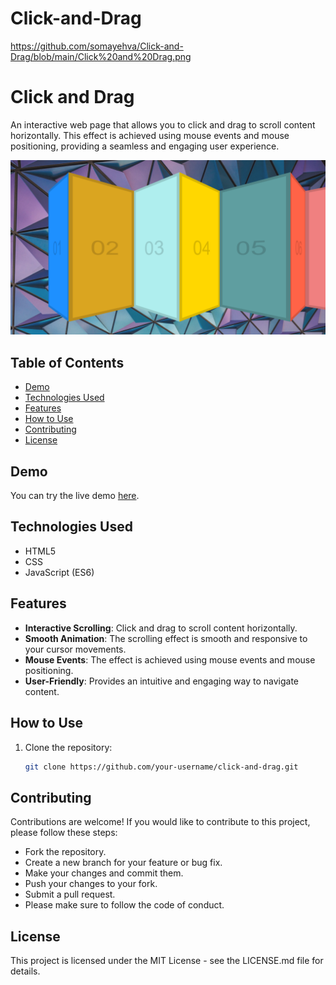 # Click-and-Drag
https://github.com/somayehva/Click-and-Drag/blob/main/Click%20and%20Drag.png

# Click and Drag

An interactive web page that allows you to click and drag to scroll content horizontally. This effect is achieved using mouse events and mouse positioning, providing a seamless and engaging user experience.

![Click and Drag Preview](https://github.com/somayehva/Click-and-Drag/blob/main/Click%20and%20Drag.png)

## Table of Contents
- [Demo](#demo)
- [Technologies Used](#technologies-used)
- [Features](#features)
- [How to Use](#how-to-use)
- [Contributing](#contributing)
- [License](#license)

## Demo

You can try the live demo [here](link-to-your-live-demo).

## Technologies Used

- HTML5
- CSS
- JavaScript (ES6)

## Features

- **Interactive Scrolling**: Click and drag to scroll content horizontally.
- **Smooth Animation**: The scrolling effect is smooth and responsive to your cursor movements.
- **Mouse Events**: The effect is achieved using mouse events and mouse positioning.
- **User-Friendly**: Provides an intuitive and engaging way to navigate content.

## How to Use

1. Clone the repository:

   ```sh
   git clone https://github.com/your-username/click-and-drag.git

   
## Contributing

Contributions are welcome! If you would like to contribute to this project, please follow these steps:

- Fork the repository.
- Create a new branch for your feature or bug fix.
- Make your changes and commit them.
- Push your changes to your fork.
- Submit a pull request.
- Please make sure to follow the code of conduct.

## License

This project is licensed under the MIT License - see the LICENSE.md file for details.
